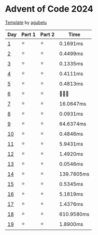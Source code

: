 # Advent of Code 2024

[Template](https://github.com/agubelu/AoC-rust-template) by [agubelu](https://github.com/agubelu)

| Day | Part 1 | Part 2 | Time |
| --- | ------ | ------ | ---- |
| [1](https://adventofcode.com/2024/day/1) | ⭐ | ⭐ | 0.1691ms |
| [2](https://adventofcode.com/2024/day/2) | ⭐ | ⭐ | 0.4499ms |
| [3](https://adventofcode.com/2024/day/3) | ⭐ | ⭐ | 0.1335ms |
| [4](https://adventofcode.com/2024/day/4) | ⭐ | ⭐ | 0.4111ms |
| [5](https://adventofcode.com/2024/day/5) | ⭐ | ⭐ | 0.4813ms |
| [6](https://adventofcode.com/2024/day/6) | ⭐ | ⭐ | 🤡🤡🤡 |
| [7](https://adventofcode.com/2024/day/7) | ⭐ | ⭐ | 16.0647ms |
| [8](https://adventofcode.com/2024/day/8) | ⭐ | ⭐ | 0.0931ms |
| [9](https://adventofcode.com/2024/day/9) | ⭐ | ⭐ | 64.6374ms |
| [10](https://adventofcode.com/2024/day/10) | ⭐ | ⭐ | 0.4846ms |
| [11](https://adventofcode.com/2024/day/11) | ⭐ | ⭐ | 5.9431ms |
| [12](https://adventofcode.com/2024/day/12) | ⭐ | ⭐ | 1.4920ms |
| [13](https://adventofcode.com/2024/day/13) | ⭐ | ⭐ | 0.0546ms |
| [14](https://adventofcode.com/2024/day/14) | ⭐ | ⭐ | 139.7805ms |
| [15](https://adventofcode.com/2024/day/15) | ⭐ | ⭐ | 0.5345ms |
| [16](https://adventofcode.com/2024/day/16) | ⭐ | ⭐ | 5.1819ms |
| [17](https://adventofcode.com/2024/day/17) | ⭐ | ⭐ | 1.4376ms |
| [18](https://adventofcode.com/2024/day/18) | ⭐ | ⭐ | 610.9580ms |
| [19](https://adventofcode.com/2024/day/19) | ⭐ | ⭐ | 1.8900ms |
